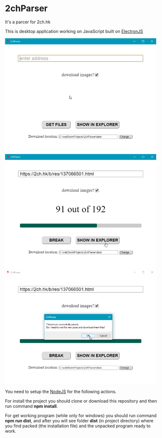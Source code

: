 # 2chParser
It's a parcer for 2ch.hk

This is desktop application working on JavaScript built on [ElectronJS](http://electron.atom.io/)

<img src='/screenshots/Screenshot_1.png' width='500px'>
<img src='/screenshots/Screenshot_2.png' width='500px'>
<img src='/screenshots/Screenshot_3.png' width='500px'>


You need to setup the [NodeJS](https://nodejs.org/en/) for the following actions.

For install the project you should clone or download this repository and then run command **npm install**.

For get working program (while only for windows) you should run command **npm run dist**, and after you will see folder
**dist** (in project directory) where you find packed (the installation file) and the unpacked program ready to work.
